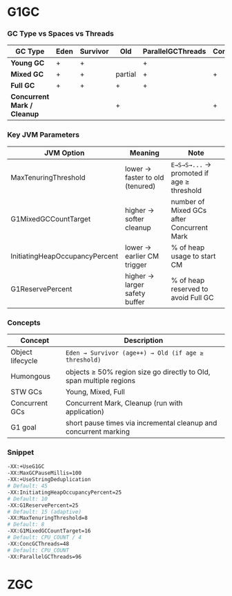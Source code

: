 # G1GC

### GC Type vs Spaces vs Threads

| GC Type                       | Eden | Survivor | Old     | ParallelGCThreads | ConcGCThreads |
|-------------------------------|------|----------|---------|-------------------|---------------|
| **Young GC**                  |  +   |    +     |         |         +         |               |
| **Mixed GC**                  |  +   |    +     | partial |         +         |        +      |
| **Full GC**                   |  +   |    +     |    +    |         +         |               |
| **Concurrent Mark / Cleanup** |      |          |    +    |                   |        +      |

### Key JVM Parameters

| JVM Option                     | Meaning                          | Note                                     |
|-------------------------------|----------------------------------|------------------------------------------|
| MaxTenuringThreshold           | lower → faster to old (tenured) | `E→S→S→...` → promoted if age ≥ threshold |
| G1MixedGCCountTarget           | higher → softer cleanup         | number of Mixed GCs after Concurrent Mark |
| InitiatingHeapOccupancyPercent | lower → earlier CM trigger      | % of heap usage to start CM               |
| G1ReservePercent               | higher → larger safety buffer   | % of heap reserved to avoid Full GC       |

### Concepts

| Concept         | Description                                                                 |
|-----------------|-----------------------------------------------------------------------------|
| Object lifecycle| `Eden → Survivor (age++) → Old (if age ≥ threshold)`                        |
| Humongous       | objects ≥ 50% region size go directly to Old, span multiple regions         |
| STW GCs         | Young, Mixed, Full                                                           |
| Concurrent GCs  | Concurrent Mark, Cleanup (run with application)                             |
| G1 goal         | short pause times via incremental cleanup and concurrent marking            |

### Snippet

```bash
-XX:+UseG1GC
-XX:MaxGCPauseMillis=100
-XX:+UseStringDeduplication
# Default: 45
-XX:InitiatingHeapOccupancyPercent=25
# Default: 10
-XX:G1ReservePercent=25
# Default: 15 (adaptive)
-XX:MaxTenuringThreshold=8
# Default: 8
-XX:G1MixedGCCountTarget=16
# Default: CPU_COUNT / 4
-XX:ConcGCThreads=48
# Default: CPU_COUNT
-XX:ParallelGCThreads=96
```

# ZGC

